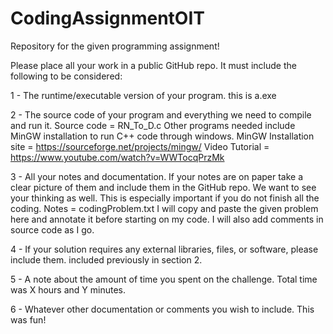 # CodingAssignmentOIT
Repository for the given programming assignment!

Please place all your work in a public GitHub repo.  It must include the following to be considered:

1 - The runtime/executable version of your program.
	this is a.exe

2 - The source code of your program and everything we need to compile and run it.
	Source code = RN_To_D.c
	Other programs needed include MinGW installation to run C++ code through windows.
	MinGW Installation site = https://sourceforge.net/projects/mingw/
	Video Tutorial = https://www.youtube.com/watch?v=WWTocqPrzMk

3 - All your notes and documentation. If your notes are on paper take a clear picture of them and include them in the GitHub repo. We want to see your thinking as well. This is especially important if you do not finish all the coding.
	Notes = codingProblem.txt I will copy and paste the given problem here and annotate it before starting on my code.
	I will also add comments in source code as I go.

4 - If your solution requires any external libraries, files, or software, please include them.
	included previously in section 2.

5 - A note about the amount of time you spent on the challenge.
	Total time was X hours and Y minutes.

6 - Whatever other documentation or comments you wish to include.
	This was fun!